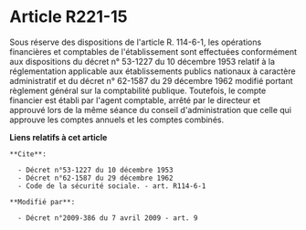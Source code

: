 # Article R221-15

Sous réserve des dispositions de l'article R. 114-6-1, les opérations financières et comptables de l'établissement sont
effectuées conformément aux dispositions du décret n° 53-1227 du 10 décembre 1953 relatif à la réglementation applicable aux
établissements publics nationaux à caractère administratif et du décret n° 62-1587 du 29 décembre 1962 modifié portant
règlement général sur la comptabilité publique. Toutefois, le compte financier est établi par l'agent comptable, arrêté par
le directeur et approuvé lors de la même séance du conseil d'administration que celle qui approuve les comptes annuels et les
comptes combinés.

**Liens relatifs à cet article**

	**Cite**:

	  - Décret n°53-1227 du 10 décembre 1953
	  - Décret n°62-1587 du 29 décembre 1962
	  - Code de la sécurité sociale. - art. R114-6-1

	**Modifié par**:

	  - Décret n°2009-386 du 7 avril 2009 - art. 9
